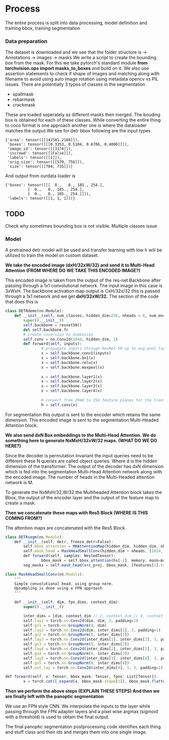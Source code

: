 # Process
The entire process is split into data processing, model definition and training bbox, training segmentation
### Data preparation
The dataset is downloaded and we see that the folder structure is
 -> Annotations
 -> images
 -> masks
We write a script to create the bounding box from the mask. For this we take pytorch's standard module **from torchvision.ops import masks_to_boxes** and build on it. We also use assertion statements to check if shape of images and matching along with filename to avoid using auto image rotation using metadata opencv vs PIL issues. There are 
potentially 3 types of classes in the segmentation
* spallmask
* rebarmask
* crackmask

These are loaded seperately as different masks then merged. The bouding box is obtained for each of these classes.
While converting the entire thing to coco format is one approach another one is where the dataloader matches the output
We see for detr bbox following are the input types
```
{'area': tensor([[141581.2188]]),
 'boxes': tensor([[[0.3353, 0.5104, 0.6706, 0.4080]]]),
 'image_id': tensor([[3174]]),
 'iscrowd': tensor([[False]]),
 'labels': tensor([[1]]),
 'orig_size': tensor([[570, 756]]),
 'size': tensor([[704, 735]])}
```
And output from ourdata loader is 
```
{'boxes': tensor([[[  0.,   0., 185., 254.],
          [  0.,   0., 185., 254.],
          [  0.,   0., 185., 254.]]]),
 'labels': tensor([[1, 1, 1]])}
```
## TODO
Check why sometimes bounding box is not visible. Multiple classes issue
### Model
A pretrained detr model will be used and transfer learning with low lr will be utilized to train the model on custom dataset.




**We take the encoded image (dxH/32xW/32) and send it to Multi-Head Attention (FROM WHERE DO WE TAKE THIS ENCODED IMAGE?)**

This encoded image is taken from the output of the res-net Backbone after passing through a 1x1 convolutional network. The input image in this case is 3xWxH. The backbone activation map output is CxH/32x/32 this is passed through a 1x1 network and we get **dxH/32xW/32.** The section of the code that does this is

```python
class DETRdemo(nn.Module):
    def __init__(self, num_classes, hidden_dim=256, nheads = 8, num_encoder_layers=6, num_decoder_layers=6):
        super().__init__()
        self.backbone = resnet50()
        del self.backbone.fc
        # create coversion to dimension 
        self.conv = nn.Conv2d(2048, hidden_dim, 1)
		def forward(self, inputs):
		        # propagate inputs through ResNet-50 up to avg-pool layer
		        x = self.backbone.conv1(inputs)
		        x = self.backbone.bn1(x)
		        x = self.backbone.relu(x)
		        x = self.backbone.maxpool(x)
		
		        x = self.backbone.layer1(x)
		        x = self.backbone.layer2(x)
		        x = self.backbone.layer3(x)
		        x = self.backbone.layer4(x)
		
		        # convert from 2048 to 256 feature planes for the transformer
		        h = self.conv(x)
```

For segmentation this output is sent to the encoder which retains the same dimension. This encoded image is sent to the segmentation Multi-Headed Attention block.

**We also send dxN Box embeddings to the Multi-Head Attention. We do something here to generate NxMxH/32xW/32 maps. (WHAT DO WE DO HERE?)**

Since the decoder is permutation invariant the input queries need to be different these N queries are called object queries. Where d is the hidden dimension of the transformer. The output of the decoder has dxN dimension which is fed into the segmentation Multi-Head Attention network along with the encoded image. The number of heads in the Multi-Headed attention network is M. 

To generate the NxMxH/32,W/32 the Multiheaded Attention block takes the Bbox, the output of the encoder layer and the output of the feature map to create a mask.

**Then we concatenate these maps with Res5 Block (WHERE IS THIS COMING FROM?)**

The attention maps are concatenated with the Res5 Block

```jsx
class DETRsegm(nn.Module):
    def __init__(self, detr, freeze_detr=False):
        self.bbox_attention = MHAttentionMap(hidden_dim, hidden_dim, nheads, dropout=0.0)
        self.mask_head = MaskHeadSmallConv(hidden_dim + nheads, [1024, 512, 256], hidden_dim)
		def forward(self, samples: NestedTensor):
				bbox_mask = self.bbox_attention(hs[-1], memory, mask=mask)
        seg_masks = self.mask_head(src_proj, bbox_mask, [features[2].tensors, features[1].tensors, features[0].tensors])
```

```jsx
class MaskHeadSmallConv(nn.Module):
    """
    Simple convolutional head, using group norm.
    Upsampling is done using a FPN approach
    """

    def __init__(self, dim, fpn_dims, context_dim):
        super().__init__()

        inter_dims = [dim, context_dim // 2, context_dim // 4, context_dim // 8, context_dim // 16, context_dim // 64]
        self.lay1 = torch.nn.Conv2d(dim, dim, 3, padding=1)
        self.gn1 = torch.nn.GroupNorm(8, dim)
        self.lay2 = torch.nn.Conv2d(dim, inter_dims[1], 3, padding=1)
        self.gn2 = torch.nn.GroupNorm(8, inter_dims[1])
        self.lay3 = torch.nn.Conv2d(inter_dims[1], inter_dims[2], 3, padding=1)
        self.gn3 = torch.nn.GroupNorm(8, inter_dims[2])
        self.lay4 = torch.nn.Conv2d(inter_dims[2], inter_dims[3], 3, padding=1)
        self.gn4 = torch.nn.GroupNorm(8, inter_dims[3])
        self.lay5 = torch.nn.Conv2d(inter_dims[3], inter_dims[4], 3, padding=1)
        self.gn5 = torch.nn.GroupNorm(8, inter_dims[4])
        self.out_lay = torch.nn.Conv2d(inter_dims[4], 1, 3, padding=1)

def forward(self, x: Tensor, bbox_mask: Tensor, fpns: List[Tensor]):
        x = torch.cat([_expand(x, bbox_mask.shape[1]), bbox_mask.flatten(0, 1)], 1)
```

**Then we perform the above steps (EXPLAIN THESE STEPS) And then we are finally left with the panoptic segmentation**

We use an FPN style CNN. We interpolate the inputs to the layer while passing through the FPN adapter layers and a pixel wise argmax (sigmoid with a threshold) is used to obtain the final output.

The final panoptic segmentation postprocessing code identifies each thing and stuff class and their ids and merges them into one single image.

